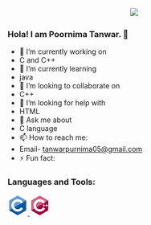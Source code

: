<p align="center">
  <img src="https://miro.medium.com/max/2048/1*OohqW5DGh9CQS4hLY5FXzA.png" height="230"/>
</p>


### Hola!  I am Poornima Tanwar. 👋



- 🔭 I’m currently working on 
- C and C++
- 🌱 I’m currently learning 
- java
- 👯 I’m looking to collaborate on 
- C++
- 🤔 I’m looking for help with
-  HTML
- 💬 Ask me about
-  C language
- 📫 How to reach me: 
- Email- tanwarpurnima05@gmail.com
- ⚡ Fun fact: 


<h3 align="left">Languages and Tools:</h3>

<p align="left"> 
  <a href="https://www.cprogramming.com/" target="_blank"> <img src="https://github.com/devicons/devicon/blob/master/icons/c/c-original.svg" alt="c" width="40" height="40"/> </a> 
<a href="https://www.w3schools.com/css/" target="_blank"> <img src="https://github.com/devicons/devicon/blob/master/icons/cplusplus/cplusplus-original.svg" alt="C++" width="40" height="40"/> 

  
</p>
 
